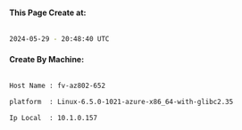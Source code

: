 
   
#### This Page Create at:

```bash

2024-05-29 - 20:48:40 UTC

```

#### Create By Machine:

```bash

Host Name : fv-az802-652

platform  : Linux-6.5.0-1021-azure-x86_64-with-glibc2.35

Ip Local  : 10.1.0.157

```

